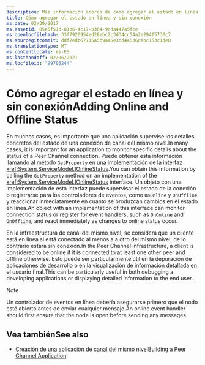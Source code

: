 ```yaml
---
description: Más información acerca de cómo agregar el estado en línea y sin conexión
title: Cómo agregar el estado en línea y sin conexión
ms.date: 03/30/2017
ms.assetid: 05e5f51d-81b6-4c17-b364-9dda447a5fce
ms.openlocfilehash: 33f7920954ed28ebc2c3d34cc54a2e294f5730c7
ms.sourcegitcommit: ddf7edb67715a5b9a45e3dd44536dabc153c1de0
ms.translationtype: MT
ms.contentlocale: es-ES
ms.lasthandoff: 02/06/2021
ms.locfileid: "99705244"
---
```

# <a name="adding-online-and-offline-status"></a><span data-ttu-id="44eba-103">Cómo agregar el estado en línea y sin conexión</span><span class="sxs-lookup"><span data-stu-id="44eba-103">Adding Online and Offline Status</span></span>

<span data-ttu-id="44eba-104">En muchos casos, es importante que una aplicación supervise los detalles concretos del estado de una conexión de canal del mismo nivel.</span><span class="sxs-lookup"><span data-stu-id="44eba-104">In many cases, it is important for an application to monitor specific details about the status of a Peer Channel connection.</span></span> <span data-ttu-id="44eba-105">Puede obtener esta información llamando al método `GetProperty` en una implementación de la interfaz <xref:System.ServiceModel.IOnlineStatus>.</span><span class="sxs-lookup"><span data-stu-id="44eba-105">You can obtain this information by calling the `GetProperty` method on an implementation of the <xref:System.ServiceModel.IOnlineStatus> interface.</span></span> <span data-ttu-id="44eba-106">Un objeto con una implementación de esta interfaz puede supervisar el estado de la conexión o registrarse  para los controladores de eventos, como `OnOnline` y `OnOffline`, y reaccionar inmediatamente en cuanto se produzcan cambios en el estado en línea.</span><span class="sxs-lookup"><span data-stu-id="44eba-106">An object with an implementation of this interface can monitor connection status or register for event handlers, such as `OnOnline` and `OnOffline`, and react immediately as changes to online status occur.</span></span>  
  
 <span data-ttu-id="44eba-107">En la infraestructura de canal del mismo nivel, se considera que un cliente está en línea si está conectado al menos a a otro del mismo nivel; de lo contrario estará sin conexión.</span><span class="sxs-lookup"><span data-stu-id="44eba-107">In the Peer Channel infrastructure, a client is considered to be online if it is connected to at least one other peer and offline otherwise.</span></span> <span data-ttu-id="44eba-108">Esto puede ser particularmente útil en la depuración de aplicaciones de desarrollo o en la visualización de información detallada en el usuario final.</span><span class="sxs-lookup"><span data-stu-id="44eba-108">This can be particularly useful in both debugging a developing applications or displaying detailed information to the end user.</span></span>  
  
> [!NOTE]
> <span data-ttu-id="44eba-109">Un controlador de eventos en línea debería asegurarse primero que el nodo esté abierto antes de enviar cualquier mensaje.</span><span class="sxs-lookup"><span data-stu-id="44eba-109">An online event handler should first ensure that the node is open before sending any messages.</span></span>  
  
## <a name="see-also"></a><span data-ttu-id="44eba-110">Vea también</span><span class="sxs-lookup"><span data-stu-id="44eba-110">See also</span></span>

- [<span data-ttu-id="44eba-111">Creación de una aplicación de canal del mismo nivel</span><span class="sxs-lookup"><span data-stu-id="44eba-111">Building a Peer Channel Application</span></span>](building-a-peer-channel-application.md)
